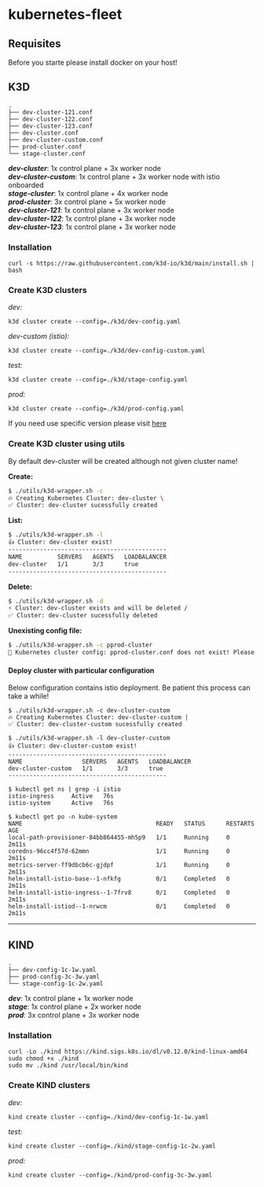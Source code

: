 # kubernetes-fleet

## Requisites
Before you starte please install docker on your host!

## K3D

```
.
├── dev-cluster-121.conf
├── dev-cluster-122.conf
├── dev-cluster-123.conf
├── dev-cluster.conf
├── dev-cluster-custom.conf
├── prod-cluster.conf
└── stage-cluster.conf

```

***dev-cluster***: 1x control plane + 3x worker node<br>
***dev-cluster-custom***: 1x control plane + 3x worker node with istio onboarded<br>
***stage-cluster***: 1x control plane + 4x worker node<br>
***prod-cluster***: 3x control plane + 5x worker node<br>
***dev-cluster-121***: 1x control plane + 3x worker node<br>
***dev-cluster-122***: 1x control plane + 3x worker node<br>
***dev-cluster-123***: 1x control plane + 3x worker node<br>

### Installation

```console
curl -s https://raw.githubusercontent.com/k3d-io/k3d/main/install.sh | bash
```

### Create K3D clusters

*dev:*
```console
k3d cluster create --config=./k3d/dev-config.yaml
```

*dev-custom (istio):*
```console
k3d cluster create --config=./k3d/dev-config-custom.yaml
```

*test:*
```console
k3d cluster create --config=./k3d/stage-config.yaml
```

*prod:*
```console
k3d cluster create --config=./k3d/prod-config.yaml
```

If you need use specific version please visit [here](./K3D-VERSIONS.md)

### Create K3D cluster using utils 
By default dev-cluster will be created although not given cluster name!

**Create:**
```bash
$ ./utils/k3d-wrapper.sh -c
🔥 Creating Kubernetes Cluster: dev-cluster \
✅ Cluster: dev-cluster sucessfully created
```

**List:**
```bash
$ ./utils/k3d-wrapper.sh -l
👍 Cluster: dev-cluster exist!
---------------------------------------------
NAME          SERVERS   AGENTS   LOADBALANCER
dev-cluster   1/1       3/3      true
---------------------------------------------
```

**Delete:**
```bash
$ ./utils/k3d-wrapper.sh -d
⚡ Cluster: dev-cluster exists and will be deleted /
✅ Cluster: dev-cluster sucessfully deleted
```

**Unexisting config file:**
```bash
$ ./utils/k3d-wrapper.sh -c pprod-cluster
👀 Kubernetes cluster config: pprod-cluster.conf does not exist! Please check k3d dir! 
```

#### Deploy cluster with particular configuration
Below configuration contains istio deployment. Be patient this process
can take a while!

```
$ ./utils/k3d-wrapper.sh -c dev-cluster-custom
🔥 Creating Kubernetes Cluster: dev-cluster-custom |
✅ Cluster: dev-cluster-custom sucessfully created

$ ./utils/k3d-wrapper.sh -l dev-cluster-custom
👍 Cluster: dev-cluster-custom exist!
---------------------------------------------
NAME                 SERVERS   AGENTS   LOADBALANCER
dev-cluster-custom   1/1       3/3      true
---------------------------------------------

$ kubectl get ns | grep -i istio
istio-ingress     Active   76s
istio-system      Active   76s

$ kubectl get po -n kube-system
NAME                                      READY   STATUS      RESTARTS   AGE
local-path-provisioner-84bb864455-mh5p9   1/1     Running     0          2m11s
coredns-96cc4f57d-62mmn                   1/1     Running     0          2m11s
metrics-server-ff9dbcb6c-gjdpf            1/1     Running     0          2m11s
helm-install-istio-base--1-nfkfg          0/1     Completed   0          2m11s
helm-install-istio-ingress--1-7frv8       0/1     Completed   0          2m11s
helm-install-istiod--1-nrwcm              0/1     Completed   0          2m11s
```



---

## KIND

```
.
├── dev-config-1c-1w.yaml
├── prod-config-3c-3w.yaml
└── stage-config-1c-2w.yaml
```

***dev***: 1x control plane + 1x worker node<br>
***stage***: 1x control plane + 2x worker node<br>
***prod***: 3x control plane + 3x worker node<br>

### Installation
```
curl -Lo ./kind https://kind.sigs.k8s.io/dl/v0.12.0/kind-linux-amd64
sudo chmod +x ./kind
sudo mv ./kind /usr/local/bin/kind
```

### Create KIND clusters

*dev:*
```
kind create cluster --config=./kind/dev-config-1c-1w.yaml
```

*test:*
```
kind create cluster --config=./kind/stage-config-1c-2w.yaml
```

*prod:*
```
kind create cluster --config=./kind/prod-config-3c-3w.yaml
```